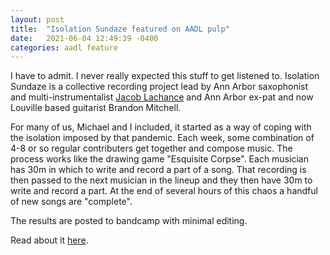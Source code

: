 ```yaml
---
layout: post
title:  "Isolation Sundaze featured on AADL pulp"
date:   2021-06-04 12:49:39 -0400
categories: aadl feature
---
```


I have to admit. I never really expected this stuff to get listened to. Isolation Sundaze is a collective recording project lead by Ann Arbor saxophonist and multi-instrumentalist [Jacob Lachance](https://unblo-fact.bandcamp.com/) and Ann Arbor ex-pat and now Louville based guitarist Brandon Mitchell.

For many of us, Michael and I included, it started as a way of coping with the isolation imposed by that pandemic. Each week, some combination of 4-8 or so regular contributers get together and compose music. The process works like the drawing game "Esquisite Corpse". Each musician has 30m in which to write and record a part of a song. That recording is then passed to the next musician in the lineup and they then have 30m to write and record a part. At the end of several hours of this chaos a handful of new songs are "complete".

The results are posted to bandcamp with minimal editing. 

Read about it [here](https://aadl.org/node/578680).